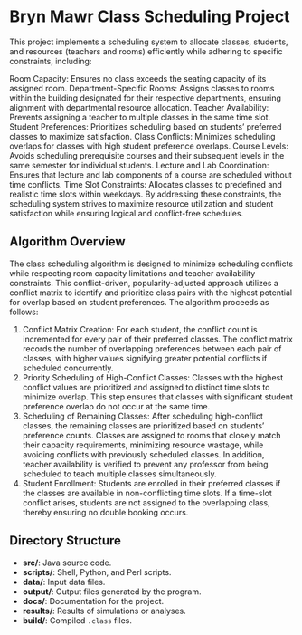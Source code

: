 # Bryn Mawr Class Scheduling Project

This project implements a scheduling system to allocate classes, students, and resources (teachers and rooms) efficiently while adhering to specific constraints, including:

Room Capacity: Ensures no class exceeds the seating capacity of its assigned room.
Department-Specific Rooms: Assigns classes to rooms within the building designated for their respective departments, ensuring alignment with departmental resource allocation.
Teacher Availability: Prevents assigning a teacher to multiple classes in the same time slot.
Student Preferences: Prioritizes scheduling based on students’ preferred classes to maximize satisfaction.
Class Conflicts: Minimizes scheduling overlaps for classes with high student preference overlaps.
Course Levels: Avoids scheduling prerequisite courses and their subsequent levels in the same semester for individual students.
Lecture and Lab Coordination: Ensures that lecture and lab components of a course are scheduled without time conflicts.
Time Slot Constraints: Allocates classes to predefined and realistic time slots within weekdays.
By addressing these constraints, the scheduling system strives to maximize resource utilization and student satisfaction while ensuring logical and conflict-free schedules.

## Algorithm Overview
The class scheduling algorithm is designed to minimize scheduling conflicts while respecting room capacity limitations and teacher availability constraints. This conflict-driven, popularity-adjusted approach utilizes a conflict matrix to identify and prioritize class pairs with the highest potential for overlap based on student preferences. The algorithm proceeds as follows:
1. Conflict Matrix Creation: For each student, the conflict count is incremented
for every pair of their preferred classes. The conflict matrix records the number of overlapping preferences between each pair of classes, with higher values signifying greater potential conflicts if scheduled concurrently.
2. Priority Scheduling of High-Conflict Classes: Classes with the highest conflict values are prioritized and assigned to distinct time slots to minimize overlap. This step ensures that classes with significant student preference overlap do not occur at the same time.
3. Scheduling of Remaining Classes: After scheduling high-conflict classes, the
remaining classes are prioritized based on students’ preference counts. Classes
are assigned to rooms that closely match their capacity requirements, minimizing
resource wastage, while avoiding conflicts with previously scheduled classes. In addition, teacher availability is verified to prevent any professor from being scheduled to teach multiple classes simultaneously.
4. Student Enrollment: Students are enrolled in their preferred classes if the
classes are available in non-conflicting time slots. If a time-slot conflict arises, students are not assigned to the overlapping class, thereby ensuring no double booking occurs.

## Directory Structure
- **src/**: Java source code.
- **scripts/**: Shell, Python, and Perl scripts.
- **data/**: Input data files.
- **output/**: Output files generated by the program.
- **docs/**: Documentation for the project.
- **results/**: Results of simulations or analyses.
- **build/**: Compiled `.class` files.
